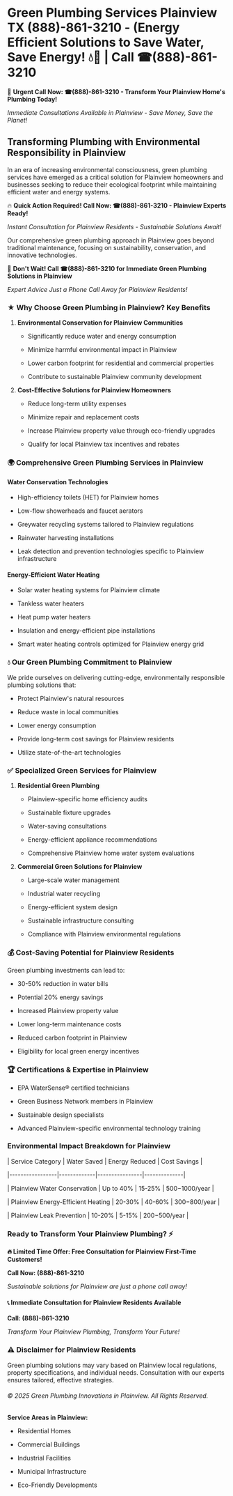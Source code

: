 # Green Plumbing Services Plainview TX (888)-861-3210 - (Energy Efficient Solutions to Save Water, Save Energy! 💧🌿 | Call ☎(888)-861-3210

🚨 **Urgent Call Now: ☎(888)-861-3210 - Transform Your Plainview Home's Plumbing Today!**
*Immediate Consultations Available in Plainview - Save Money, Save the Planet!*

## Transforming Plumbing with Environmental Responsibility in Plainview

In an era of increasing environmental consciousness, green plumbing services have emerged as a critical solution for Plainview homeowners and businesses seeking to reduce their ecological footprint while maintaining efficient water and energy systems. 

🔥 **Quick Action Required! Call Now: ☎(888)-861-3210 - Plainview Experts Ready!**
*Instant Consultation for Plainview Residents - Sustainable Solutions Await!*

Our comprehensive green plumbing approach in Plainview goes beyond traditional maintenance, focusing on sustainability, conservation, and innovative technologies.

🚨 **Don't Wait! Call ☎(888)-861-3210 for Immediate Green Plumbing Solutions in Plainview**
*Expert Advice Just a Phone Call Away for Plainview Residents!*

### ★ Why Choose Green Plumbing in Plainview? Key Benefits

1. **Environmental Conservation for Plainview Communities** 
   - Significantly reduce water and energy consumption
   - Minimize harmful environmental impact in Plainview
   - Lower carbon footprint for residential and commercial properties
   - Contribute to sustainable Plainview community development

2. **Cost-Effective Solutions for Plainview Homeowners** 
   - Reduce long-term utility expenses
   - Minimize repair and replacement costs
   - Increase Plainview property value through eco-friendly upgrades
   - Qualify for local Plainview tax incentives and rebates

### 🌍 Comprehensive Green Plumbing Services in Plainview

#### Water Conservation Technologies
- High-efficiency toilets (HET) for Plainview homes
- Low-flow showerheads and faucet aerators
- Greywater recycling systems tailored to Plainview regulations
- Rainwater harvesting installations
- Leak detection and prevention technologies specific to Plainview infrastructure

#### Energy-Efficient Water Heating
- Solar water heating systems for Plainview climate
- Tankless water heaters
- Heat pump water heaters
- Insulation and energy-efficient pipe installations
- Smart water heating controls optimized for Plainview energy grid

### 💧 Our Green Plumbing Commitment to Plainview

We pride ourselves on delivering cutting-edge, environmentally responsible plumbing solutions that:
- Protect Plainview's natural resources
- Reduce waste in local communities
- Lower energy consumption
- Provide long-term cost savings for Plainview residents
- Utilize state-of-the-art technologies

### ✅ Specialized Green Services for Plainview

1. **Residential Green Plumbing**
   - Plainview-specific home efficiency audits
   - Sustainable fixture upgrades
   - Water-saving consultations
   - Energy-efficient appliance recommendations
   - Comprehensive Plainview home water system evaluations

2. **Commercial Green Solutions for Plainview**
   - Large-scale water management
   - Industrial water recycling
   - Energy-efficient system design
   - Sustainable infrastructure consulting
   - Compliance with Plainview environmental regulations

### 💰 Cost-Saving Potential for Plainview Residents

Green plumbing investments can lead to:
- 30-50% reduction in water bills
- Potential 20% energy savings
- Increased Plainview property value
- Lower long-term maintenance costs
- Reduced carbon footprint in Plainview
- Eligibility for local green energy incentives

### 🏆 Certifications & Expertise in Plainview

- EPA WaterSense® certified technicians
- Green Business Network members in Plainview
- Sustainable design specialists
- Advanced Plainview-specific environmental technology training

### Environmental Impact Breakdown for Plainview

| Service Category | Water Saved | Energy Reduced | Cost Savings |
|-----------------|-------------|----------------|--------------|
| Plainview Water Conservation | Up to 40% | 15-25% | $500-$1000/year |
| Plainview Energy-Efficient Heating | 20-30% | 40-60% | $300-$800/year |
| Plainview Leak Prevention | 10-20% | 5-15% | $200-$500/year |

### Ready to Transform Your Plainview Plumbing? ⚡

**🔥 Limited Time Offer: Free Consultation for Plainview First-Time Customers!**

**Call Now: (888)-861-3210**
*Sustainable solutions for Plainview are just a phone call away!*

#### 📞 Immediate Consultation for Plainview Residents Available

**Call: (888)-861-3210**
*Transform Your Plainview Plumbing, Transform Your Future!*

### ⚠️ Disclaimer for Plainview Residents

Green plumbing solutions may vary based on Plainview local regulations, property specifications, and individual needs. Consultation with our experts ensures tailored, effective strategies.

###### © 2025 Green Plumbing Innovations in Plainview. All Rights Reserved.

**Service Areas in Plainview:** 
- Residential Homes
- Commercial Buildings
- Industrial Facilities
- Municipal Infrastructure
- Eco-Friendly Developments